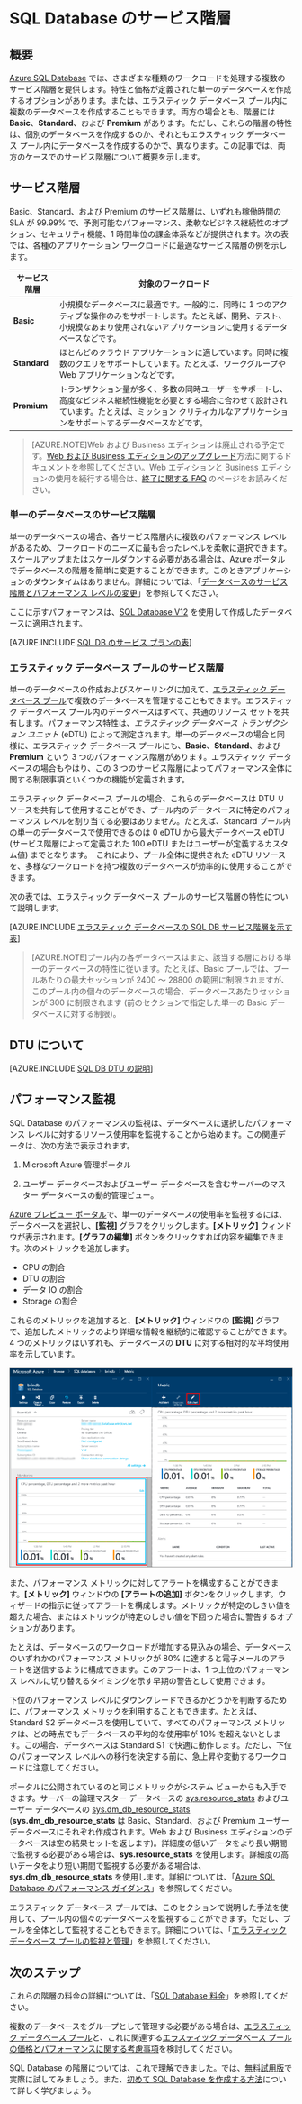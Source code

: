 <properties
   pageTitle="SQL Database のサービス階層"
   description="Azure SQL Database のサービス階層のパフォーマンスとビジネス継続性機能を比較し、ダウンタイムもなくオンデマンドで拡張する際のコストと機能の適切なバランスを見つけてください。"
   services="sql-database"
   documentationCenter=""
   authors="shontnew"
   manager="jeffreyg"
   editor="monicar"/>

<tags
   ms.service="sql-database"
   ms.devlang="na"
   ms.topic="article"
   ms.tgt_pltfrm="na"
   ms.workload="data-management"
   ms.date="09/11/2015"
   ms.author="shkurhek"/>

# SQL Database のサービス階層

## 概要
[Azure SQL Database](sql-database-technical-overview.md) では、さまざまな種類のワークロードを処理する複数のサービス階層を提供します。特性と価格が定義された単一のデータベースを作成するオプションがあります。または、エラスティック データベース プール内に複数のデータベースを作成することもできます。両方の場合とも、階層には **Basic**、**Standard**、および **Premium** があります。ただし、これらの階層の特性は、個別のデータベースを作成するのか、それともエラスティック データベース プール内にデータベースを作成するのかで、異なります。この記事では、両方のケースでのサービス階層について概要を示します。

## サービス階層
Basic、Standard、および Premium のサービス階層は、いずれも稼働時間の SLA が 99.99% で、予測可能なパフォーマンス、柔軟なビジネス継続性のオプション、セキュリティ機能、1 時間単位の課金体系などが提供されます。次の表では、各種のアプリケーション ワークロードに最適なサービス階層の例を示します。

| サービス階層 | 対象のワークロード |
|---|---|
| **Basic** | 小規模なデータベースに最適です。一般的に、同時に 1 つのアクティブな操作のみをサポートします。たとえば、開発、テスト、小規模なあまり使用されないアプリケーションに使用するデータベースなどです。 |
| **Standard** | ほとんどのクラウド アプリケーションに適しています。同時に複数のクエリをサポートしています。たとえば、ワークグループや Web アプリケーションなどです。 |
| **Premium** | トランザクション量が多く、多数の同時ユーザーをサポートし、高度なビジネス継続性機能を必要とする場合に合わせて設計されています。たとえば、ミッション クリティカルなアプリケーションをサポートするデータベースなどです。 |

>[AZURE.NOTE]Web および Business エディションは廃止される予定です。[Web および Business エディションのアップグレード](sql-database-upgrade-new-service-tiers.md)方法に関するドキュメントを参照してください。Web エディションと Business エディションの使用を続行する場合は、[終了に関する FAQ](http://azure.microsoft.com/pricing/details/sql-database/web-business/) のページをお読みください。

### 単一のデータベースのサービス階層
単一のデータベースの場合、各サービス階層内に複数のパフォーマンス レベルがあるため、ワークロードのニーズに最も合ったレベルを柔軟に選択できます。スケールアップまたはスケールダウンする必要がある場合は、Azure ポータルでデータベースの階層を簡単に変更することができます。このときアプリケーションのダウンタイムはありません。詳細については、「[データベースのサービス階層とパフォーマンス レベルの変更](sql-database-scale-up.md)」を参照してください。

ここに示すパフォーマンスは、[SQL Database V12](sql-database-v12-whats-new.md) を使用して作成したデータベースに適用されます。

[AZURE.INCLUDE [SQL DB のサービス プランの表](../../includes/sql-database-service-tiers-table.md)]

### エラスティック データベース プールのサービス階層
単一のデータベースの作成およびスケーリングに加えて、[エラスティック データベース プール](sql-database-elastic-pool.md)で複数のデータベースを管理することもできます。エラスティック データベース プール内のデータベースはすべて、共通のリソース セットを共有します。パフォーマンス特性は、*エラスティック データベース トランザクション ユニット* (eDTU) によって測定されます。単一のデータベースの場合と同様に、エラスティック データベース プールにも、**Basic**、**Standard**、および **Premium** という 3 つのパフォーマンス階層があります。エラスティック データベースの場合もやはり、この 3 つのサービス階層によってパフォーマンス全体に関する制限事項といくつかの機能が定義されます。

エラスティック データベース プールの場合、これらのデータベースは DTU リソースを共有して使用することができ、プール内のデータベースに特定のパフォーマンス レベルを割り当てる必要はありません。たとえば、Standard プール内の単一のデータベースで使用できるのは 0 eDTU から最大データベース eDTU (サービス階層によって定義された 100 eDTU またはユーザーが定義するカスタム値) までとなります。　これにより、プール全体に提供された eDTU リソースを、多様なワークロードを持つ複数のデータベースが効率的に使用することができます。

次の表では、エラスティック データベース プールのサービス階層の特性について説明します。

[AZURE.INCLUDE [エラスティック データベースの SQL DB サービス階層を示す表](../../includes/sql-database-service-tiers-table-elastic-db-pools.md)]

>[AZURE.NOTE]プール内の各データベースはまた、該当する層における単一のデータベースの特性に従います。たとえば、Basic プールでは、プールあたりの最大セッションが 2400 ～ 28800 の範囲に制限されますが、このプール内の個々のデータベースの場合、データベースあたりセッションが 300 に制限されます (前のセクションで指定した単一の Basic データベースに対する制限)。

## DTU について

[AZURE.INCLUDE [SQL DB DTU の説明](../../includes/sql-database-understanding-dtus.md)]

## パフォーマンス監視
SQL Database のパフォーマンスの監視は、データベースに選択したパフォーマンス レベルに対するリソース使用率を監視することから始めます。この関連データは、次の方法で表示されます。

1.	Microsoft Azure 管理ポータル

2.	ユーザー データベースおよびユーザー データベースを含むサーバーのマスター データベースの動的管理ビュー。

[Azure プレビュー ポータル](https://portal.azure.com/)で、単一のデータベースの使用率を監視するには、データベースを選択し、**[監視]** グラフをクリックします。**[メトリック]** ウィンドウが表示されます。**[グラフの編集]** ボタンをクリックすれば内容を編集できます。次のメトリックを追加します。

- CPU の割合
- DTU の割合
- データ IO の割合
- Storage の割合

これらのメトリックを追加すると、**[メトリック]** ウィンドウの **[監視]** グラフで、追加したメトリックのより詳細な情報を継続的に確認することができます。4 つのメトリックはいずれも、データベースの **DTU** に対する相対的な平均使用率を示しています。

![サービス階層の監視](./media/sql-database-service-tiers/sqldb_service_tier_monitoring.png)

また、パフォーマンス メトリックに対してアラートを構成することができます。**[メトリック]** ウィンドウの **[アラートの追加]** ボタンをクリックします。ウィザードの指示に従ってアラートを構成します。メトリックが特定のしきい値を超えた場合、またはメトリックが特定のしきい値を下回った場合に警告するオプションがあります。

たとえば、データベースのワークロードが増加する見込みの場合、データベースのいずれかのパフォーマンス メトリックが 80% に達すると電子メールのアラートを送信するように構成できます。このアラートは、1 つ上位のパフォーマンス レベルに切り替えるタイミングを示す早期の警告として使用できます。

下位のパフォーマンス レベルにダウングレードできるかどうかを判断するために、パフォーマンス メトリックを利用することもできます。たとえば、Standard S2 データベースを使用していて、すべてのパフォーマンス メトリックは、どの時点でもデータベースの平均的な使用率が 10% を超えないとします。この場合、データベースは Standard S1 で快適に動作します。ただし、下位のパフォーマンス レベルへの移行を決定する前に、急上昇や変動するワークロードに注意してください。

ポータルに公開されているのと同じメトリックがシステム ビューからも入手できます。サーバーの論理マスター データベースの [sys.resource\_stats](https://msdn.microsoft.com/library/dn269979.aspx) およびユーザー データベースの [sys.dm\_db\_resource\_stats](https://msdn.microsoft.com/library/dn800981.aspx) (**sys.dm\_db\_resource\_stats** は Basic、Standard、および Premium ユーザー データベースにそれぞれ作成されます。Web および Business エディションのデータベースは空の結果セットを返します)。詳細度の低いデータをより長い期間で監視する必要がある場合は、**sys.resource\_stats** を使用します。詳細度の高いデータをより短い期間で監視する必要がある場合は、**sys.dm\_db\_resource\_stats** を使用します。詳細については、「[Azure SQL Database のパフォーマンス ガイダンス](https://msdn.microsoft.com/library/azure/dn369873.aspx)」を参照してください。

エラスティック データベース プールでは、このセクションで説明した手法を使用して、プール内の個々のデータベースを監視することができます。ただし、プールを全体として監視することもできます。詳細については、「[エラスティック データベース プールの監視と管理](sql-database-elastic-pool-portal.md#monitor-and-manage-an-elastic-database-pool)」を参照してください。

## 次のステップ
これらの階層の料金の詳細については、「[SQL Database 料金](http://azure.microsoft.com/pricing/details/sql-database/)」を参照してください。

複数のデータベースをグループとして管理する必要がある場合は、[エラスティック データベース プール](sql-database-elastic-pool-guidance.md)と、これに関連する[エラスティック データベース プールの価格とパフォーマンスに関する考慮事項](sql-database-elastic-pool-guidance.md)を検討してください。

SQL Database の階層については、これで理解できました。では、[無料試用版](http://azure.microsoft.com/pricing/free-trial/)で実際に試してみましょう。また、[初めて SQL Database を作成する方法](sql-database-get-started.md)について詳しく学びましょう。
 

<!---HONumber=Oct15_HO1-->